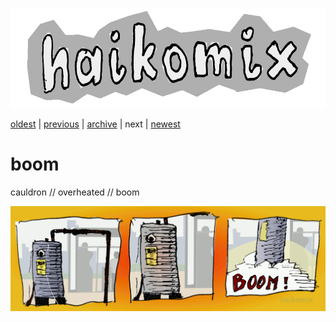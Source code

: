 <p align="center">
<img src="logo.gif" alt="logo" height="160" />
</p>

[oldest](drifting-off.md) | 
[previous](raven.md) | 
[archive](ARCHIVE.md) | 
next | <!-- [next](boom.md) |  -->
[newest](README.md)

# boom

cauldron // overheated // boom

<img src="boom.gif" alt="boom :: cauldron // overheated // boom" title="kocioł // przegrzany // bum" />